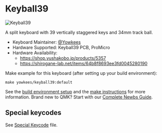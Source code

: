 # Keyball39

![Keyball39](https://raw.githubusercontent.com/Yowkees/keyball/main/keyball39/doc/rev1/images/kb39_001.jpg)

A split keyboard with 39 vertically staggered keys and 34mm track ball.

* Keyboard Maintainer: [@Yowkees](https://twitter.com/Yowkees)
* Hardware Supported: Keyball39 PCB, ProMicro
* Hardware Availability:
    * <https://shop.yushakobo.jp/products/5357>
    * <https://shirogane-lab.net/items/64b8f8693ee3fd0045280190>

Make example for this keyboard (after setting up your build environment):

    make yowkees/keyball39:default

See the [build environment setup](https://docs.qmk.fm/#/getting_started_build_tools) and the [make instructions](https://docs.qmk.fm/#/getting_started_make_guide) for more information. Brand new to QMK? Start with our [Complete Newbs Guide](https://docs.qmk.fm/#/newbs).

## Special keycodes

See [Special Keycode](../lib/keyball/keycodes.md) file.
